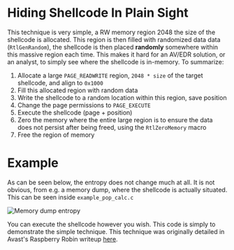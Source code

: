 # Hiding Shellcode In Plain Sight
This technique is very simple, a RW memory region 2048 the size of the shellcode is allocated. This region is then filled with randomized data data (`RtlGenRandom`), the shellcode is then placed **randomly** somewhere within this massive region each time. This makes it hard for an AV/EDR solution, or an analyst, to simply see where the shellcode is in-memory. To summarize:
1. Allocate a large `PAGE_READWRITE` region, `2048 * size` of the target shellcode, and align to `0x1000`
2. Fill this allocated region with random data
3. Write the shellcode to a random location within this region, save position
4. Change the page permissions to `PAGE_EXECUTE`
5. Execute the shellcode (page + position)
6. Zero the memory where the entire large region is to ensure the data does not persist after being freed, using the `RtlZeroMemory` macro
7. Free the region of memory

# Example
As can be seen below, the entropy does not change much at all. It is not obvious, from e.g. a memory dump, where the shellcode is actually situated. This can be seen inside `example_pop_calc.c`

![Memory dump entropy](https://i.imgur.com/96ixWdw.png)

You can execute the shellcode however you wish. This code is simply to demonstrate the simple technique. This technique was originally detailed in Avast's Raspberry Robin writeup [here](https://decoded.avast.io/janvojtesek/raspberry-robins-roshtyak-a-little-lesson-in-trickery/).
